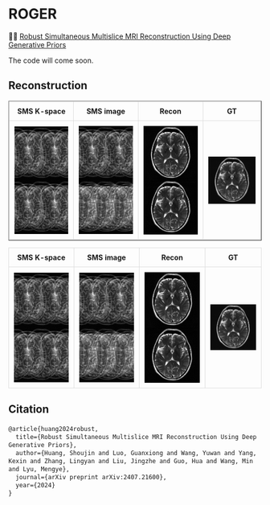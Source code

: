 # ROGER
👏👏 [Robust Simultaneous Multislice MRI Reconstruction Using Deep Generative Priors](https://arxiv.org/abs/2407.21600)

The code will come soon.

## Reconstruction
<table border="1" cellspacing="10" cellpadding="10">
  <tr>
    <th>SMS K-space</th>
    <th>SMS image</th>
    <th>Recon</th>
    <th>GT</th>
  </tr>
  <tr>
    <td>
        <img src="mics/img_MB4R2.png" class="giphy-embed" width="200" height="200">
        <img src="mics/img_MB4R2.png" class="giphy-embed" width="200" height="200">
    </td>
    <td>
        <img src="mics/img_MB4R2.png" class="giphy-embed" width="200" height="200">
        <img src="mics/img_MB4R3.png" class="giphy-embed" width="200" height="200">
    </td>
    <td>
        <img src="mics/fastMRI_MB4R2.gif" class="giphy-embed" width="200" height="200">
        <img src="mics/fastMRI_MB4R3.gif" class="giphy-embed" width="200" height="200">
    </td>
    <td>
        <img src="mics/gt.gif" class="giphy-embed" width="200" height="200">
    </td>
  </tr>
</table>


<!DOCTYPE html>
<html lang="en">
<head>
    <meta charset="UTF-8">
    <meta name="viewport" content="width=device-width, initial-scale=1.0">
    <style>
        table {
            width: 100%;
            border-collapse: collapse;
            table-layout: fixed;
        }
        th, td {
            border: 1px solid #ddd;
            padding: 10px;
            text-align: center;
        }
        td img {
            max-width: 100%;
            height: auto;
            display: block;
            margin: 0 auto;
        }
    </style>
</head>
<body>
    <table>
        <tr>
            <th>SMS K-space</th>
            <th>SMS image</th>
            <th>Recon</th>
            <th>GT</th>
        </tr>
        <tr>
            <td>
                <img src="mics/img_MB4R2.png" alt="K-space Image 1">
                <img src="mics/img_MB4R2.png" alt="K-space Image 2">
            </td>
            <td>
                <img src="mics/img_MB4R2.png" alt="SMS Image MB4R2">
                <img src="mics/img_MB4R3.png" alt="SMS Image MB4R3">
            </td>
            <td>
                <img src="mics/fastMRI_MB4R2.gif" alt="Recon MB4R2">
                <img src="mics/fastMRI_MB4R3.gif" alt="Recon MB4R3">
            </td>
            <td>
                <img src="mics/gt.gif" alt="Ground Truth">
            </td>
        </tr>
    </table>
</body>
</html>



## Citation
```
@article{huang2024robust,
  title={Robust Simultaneous Multislice MRI Reconstruction Using Deep Generative Priors},
  author={Huang, Shoujin and Luo, Guanxiong and Wang, Yuwan and Yang, Kexin and Zhang, Lingyan and Liu, Jingzhe and Guo, Hua and Wang, Min and Lyu, Mengye},
  journal={arXiv preprint arXiv:2407.21600},
  year={2024}
}
```
